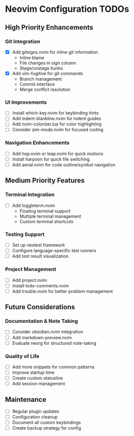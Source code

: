# Neovim Configuration TODOs

## High Priority Enhancements

### Git Integration
- [X] Add gitsigns.nvim for inline git information
  - Inline blame
  - File changes in sign column
  - Stage/unstage hunks
- [X] Add vim-fugitive for git commands
  - Branch management
  - Commit interface
  - Merge conflict resolution

### UI Improvements
- [ ] Install which-key.nvim for keybinding hints
- [ ] Add indent-blankline.nvim for indent guides
- [ ] Add nvim-colorizer.lua for color highlighting
- [ ] Consider zen-mode.nvim for focused coding

### Navigation Enhancements
- [ ] Add hop.nvim or leap.nvim for quick motions
- [ ] Install harpoon for quick file switching
- [ ] Add aerial.nvim for code outline/symbol navigation

## Medium Priority Features

### Terminal Integration
- [ ] Add toggleterm.nvim
  - Floating terminal support
  - Multiple terminal management
  - Custom terminal shortcuts

### Testing Support
- [ ] Set up neotest framework
- [ ] Configure language-specific test runners
- [ ] Add test result visualization

### Project Management
- [ ] Add project.nvim
- [ ] Install todo-comments.nvim
- [ ] Add trouble.nvim for better problem management

## Future Considerations

### Documentation & Note Taking
- [ ] Consider obsidian.nvim integration
- [ ] Add markdown-preview.nvim
- [ ] Evaluate neorg for structured note-taking

### Quality of Life
- [ ] Add more snippets for common patterns
- [ ] Improve startup time
- [ ] Create custom statusline
- [ ] Add session management

## Maintenance
- [ ] Regular plugin updates
- [ ] Configuration cleanup
- [ ] Document all custom keybindings
- [ ] Create backup strategy for config 
